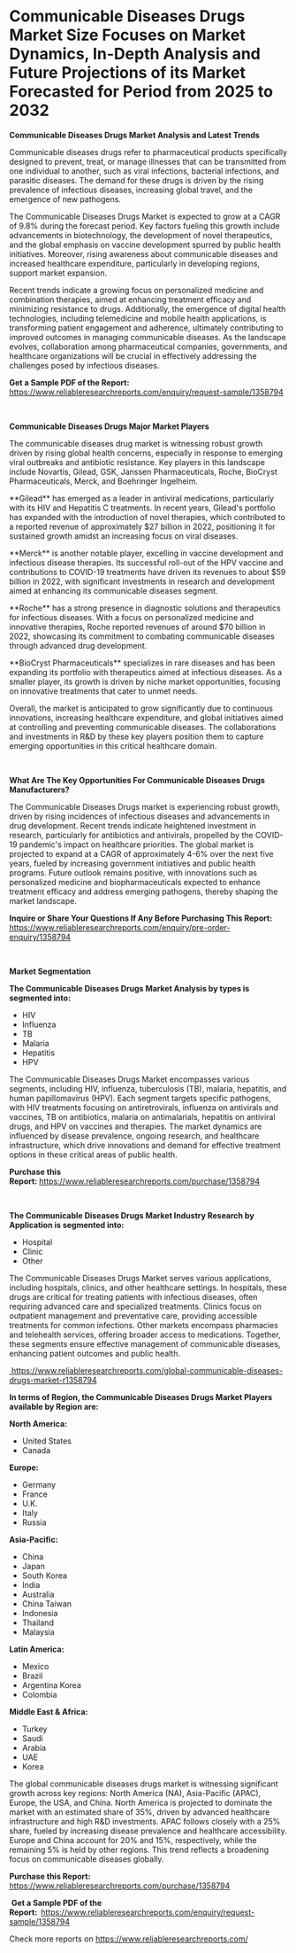<p><h1>Communicable Diseases Drugs Market Size Focuses on Market Dynamics, In-Depth Analysis and Future Projections of its Market Forecasted for Period from 2025 to 2032</h1></p><p><strong>Communicable Diseases Drugs Market Analysis and Latest Trends</strong></p>
<p><p>Communicable diseases drugs refer to pharmaceutical products specifically designed to prevent, treat, or manage illnesses that can be transmitted from one individual to another, such as viral infections, bacterial infections, and parasitic diseases. The demand for these drugs is driven by the rising prevalence of infectious diseases, increasing global travel, and the emergence of new pathogens. </p><p>The Communicable Diseases Drugs Market is expected to grow at a CAGR of 9.8% during the forecast period. Key factors fueling this growth include advancements in biotechnology, the development of novel therapeutics, and the global emphasis on vaccine development spurred by public health initiatives. Moreover, rising awareness about communicable diseases and increased healthcare expenditure, particularly in developing regions, support market expansion. </p><p>Recent trends indicate a growing focus on personalized medicine and combination therapies, aimed at enhancing treatment efficacy and minimizing resistance to drugs. Additionally, the emergence of digital health technologies, including telemedicine and mobile health applications, is transforming patient engagement and adherence, ultimately contributing to improved outcomes in managing communicable diseases. As the landscape evolves, collaboration among pharmaceutical companies, governments, and healthcare organizations will be crucial in effectively addressing the challenges posed by infectious diseases.</p></p>
<p><strong>Get a Sample PDF of the Report:&nbsp;</strong> <a href="https://www.reliableresearchreports.com/enquiry/request-sample/1358794?utm_campaign=2646&utm_medium=2&utm_source=Github&utm_content=ia&utm_term=22032025&utm_id=communicable-diseases-drugs">https://www.reliableresearchreports.com/enquiry/request-sample/1358794</a></p>
<p>&nbsp;</p>
<p><strong>Communicable Diseases Drugs Major Market Players</strong></p>
<p><p>The communicable diseases drug market is witnessing robust growth driven by rising global health concerns, especially in response to emerging viral outbreaks and antibiotic resistance. Key players in this landscape include Novartis, Gilead, GSK, Janssen Pharmaceuticals, Roche, BioCryst Pharmaceuticals, Merck, and Boehringer Ingelheim.</p><p>**Gilead** has emerged as a leader in antiviral medications, particularly with its HIV and Hepatitis C treatments. In recent years, Gilead's portfolio has expanded with the introduction of novel therapies, which contributed to a reported revenue of approximately $27 billion in 2022, positioning it for sustained growth amidst an increasing focus on viral diseases.</p><p>**Merck** is another notable player, excelling in vaccine development and infectious disease therapies. Its successful roll-out of the HPV vaccine and contributions to COVID-19 treatments have driven its revenues to about $59 billion in 2022, with significant investments in research and development aimed at enhancing its communicable diseases segment.</p><p>**Roche** has a strong presence in diagnostic solutions and therapeutics for infectious diseases. With a focus on personalized medicine and innovative therapies, Roche reported revenues of around $70 billion in 2022, showcasing its commitment to combating communicable diseases through advanced drug development.</p><p>**BioCryst Pharmaceuticals** specializes in rare diseases and has been expanding its portfolio with therapeutics aimed at infectious diseases. As a smaller player, its growth is driven by niche market opportunities, focusing on innovative treatments that cater to unmet needs.</p><p>Overall, the market is anticipated to grow significantly due to continuous innovations, increasing healthcare expenditure, and global initiatives aimed at controlling and preventing communicable diseases. The collaborations and investments in R&D by these key players position them to capture emerging opportunities in this critical healthcare domain.</p></p>
<p>&nbsp;</p>
<p><strong>What Are The Key Opportunities For Communicable Diseases Drugs Manufacturers?</strong></p>
<p><p>The Communicable Diseases Drugs market is experiencing robust growth, driven by rising incidences of infectious diseases and advancements in drug development. Recent trends indicate heightened investment in research, particularly for antibiotics and antivirals, propelled by the COVID-19 pandemic's impact on healthcare priorities. The global market is projected to expand at a CAGR of approximately 4-6% over the next five years, fueled by increasing government initiatives and public health programs. Future outlook remains positive, with innovations such as personalized medicine and biopharmaceuticals expected to enhance treatment efficacy and address emerging pathogens, thereby shaping the market landscape.</p></p>
<p><strong>Inquire or Share Your Questions If Any Before Purchasing This Report:</strong> <a href="https://www.reliableresearchreports.com/enquiry/pre-order-enquiry/1358794?utm_campaign=2646&utm_medium=2&utm_source=Github&utm_content=ia&utm_term=22032025&utm_id=communicable-diseases-drugs">https://www.reliableresearchreports.com/enquiry/pre-order-enquiry/1358794</a></p>
<p>&nbsp;</p>
<p><strong>Market Segmentation</strong></p>
<p><strong>The Communicable Diseases Drugs Market Analysis by types is segmented into:</strong></p>
<p><ul><li>HIV</li><li>Influenza</li><li>TB</li><li>Malaria</li><li>Hepatitis</li><li>HPV</li></ul></p>
<p><p>The Communicable Diseases Drugs Market encompasses various segments, including HIV, influenza, tuberculosis (TB), malaria, hepatitis, and human papillomavirus (HPV). Each segment targets specific pathogens, with HIV treatments focusing on antiretrovirals, influenza on antivirals and vaccines, TB on antibiotics, malaria on antimalarials, hepatitis on antiviral drugs, and HPV on vaccines and therapies. The market dynamics are influenced by disease prevalence, ongoing research, and healthcare infrastructure, which drive innovations and demand for effective treatment options in these critical areas of public health.</p></p>
<p><strong>Purchase this Report:&nbsp;</strong><a href="https://www.reliableresearchreports.com/purchase/1358794?utm_campaign=2646&utm_medium=2&utm_source=Github&utm_content=ia&utm_term=22032025&utm_id=communicable-diseases-drugs">https://www.reliableresearchreports.com/purchase/1358794</a></p>
<p>&nbsp;</p>
<p><strong>The Communicable Diseases Drugs Market Industry Research by Application is segmented into:</strong></p>
<p><ul><li>Hospital</li><li>Clinic</li><li>Other</li></ul></p>
<p><p>The Communicable Diseases Drugs Market serves various applications, including hospitals, clinics, and other healthcare settings. In hospitals, these drugs are critical for treating patients with infectious diseases, often requiring advanced care and specialized treatments. Clinics focus on outpatient management and preventative care, providing accessible treatments for common infections. Other markets encompass pharmacies and telehealth services, offering broader access to medications. Together, these segments ensure effective management of communicable diseases, enhancing patient outcomes and public health.</p></p>
<p><a href="https://www.reliableresearchreports.com/global-communicable-diseases-drugs-market-r1358794?utm_campaign=2646&utm_medium=2&utm_source=Github&utm_content=ia&utm_term=22032025&utm_id=communicable-diseases-drugs">&nbsp;https://www.reliableresearchreports.com/global-communicable-diseases-drugs-market-r1358794</a></p>
<p><strong>In terms of Region, the Communicable Diseases Drugs Market Players available by Region are:</strong></p>
<p>
    <p> <strong> North America: </strong>
        <ul>
            <li>United States</li>
            <li>Canada</li>
        </ul>
        </p> 
    <p> <strong> Europe: </strong>
        <ul>
            <li>Germany</li>
            <li>France</li>
            <li>U.K.</li>
            <li>Italy</li>
            <li>Russia</li>
        </ul>
        </p> 
    <p> <strong> Asia-Pacific: </strong>
        <ul>
            <li>China</li>
            <li>Japan</li>
            <li>South Korea</li>
            <li>India</li>
            <li>Australia</li>
            <li>China Taiwan</li>
            <li>Indonesia</li>
            <li>Thailand</li>
            <li>Malaysia</li>
        </ul>
        </p> 
    <p> <strong> Latin America: </strong>
        <ul>
            <li>Mexico</li>
            <li>Brazil</li>
            <li>Argentina Korea</li>
            <li>Colombia</li>
        </ul>
        </p> 
    <p> <strong> Middle East & Africa: </strong>
        <ul>
            <li>Turkey</li>
            <li>Saudi</li>
            <li>Arabia</li>
            <li>UAE</li>
            <li>Korea</li>
        </ul>
    </p>
    </p>
<p><p>The global communicable diseases drugs market is witnessing significant growth across key regions: North America (NA), Asia-Pacific (APAC), Europe, the USA, and China. North America is projected to dominate the market with an estimated share of 35%, driven by advanced healthcare infrastructure and high R&D investments. APAC follows closely with a 25% share, fueled by increasing disease prevalence and healthcare accessibility. Europe and China account for 20% and 15%, respectively, while the remaining 5% is held by other regions. This trend reflects a broadening focus on communicable diseases globally.</p></p>
<p><strong>Purchase this Report: </strong><a href="https://www.reliableresearchreports.com/purchase/1358794?utm_campaign=2646&utm_medium=2&utm_source=Github&utm_content=ia&utm_term=22032025&utm_id=communicable-diseases-drugs">https://www.reliableresearchreports.com/purchase/1358794</a></p>
<p>&nbsp;<strong>Get a Sample PDF of the Report:&nbsp;&nbsp;</strong><a href="https://www.reliableresearchreports.com/enquiry/request-sample/1358794?utm_campaign=2646&utm_medium=2&utm_source=Github&utm_content=ia&utm_term=22032025&utm_id=communicable-diseases-drugs">https://www.reliableresearchreports.com/enquiry/request-sample/1358794</a></p>
<p><strong></strong></p>
<p>Check more reports on <a href="https://www.reliableresearchreports.com/?utm_campaign=2646&utm_medium=2&utm_source=Github&utm_content=ia&utm_term=22032025&utm_id=communicable-diseases-drugs">https://www.reliableresearchreports.com/</a></p>